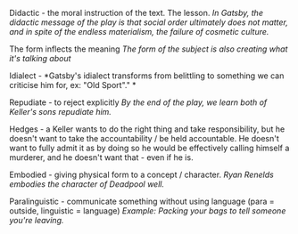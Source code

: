 Didactic - the moral instruction of the text. The lesson.
*In Gatsby, the didactic message of the play is that social order ultimately does not matter, and in spite of the endless materialism, the failure of cosmetic culture.*

The form inflects the meaning
*The form of the subject is also creating what it's talking about*

Idialect - 
*Gatsby's idialect transforms from belittling to something we can criticise him for, ex: "Old Sport"." *

Repudiate - to reject explicitly
*By the end of the play, we learn both of Keller's sons repudiate him.*

Hedges - a
Keller wants to do the right thing and take responsibility, but he doesn't want to take the accountability / be held accountable. He doesn't want to fully admit it as by doing so he would be effectively calling himself a murderer, and he doesn't want that - even if he is.

Embodied - giving physical form to a concept / character.
*Ryan Renelds embodies the character of Deadpool well.*

Paralinguistic - communicate something without using language (para = outside, linguistic = language)
*Example: Packing your bags to tell someone you're leaving.*
